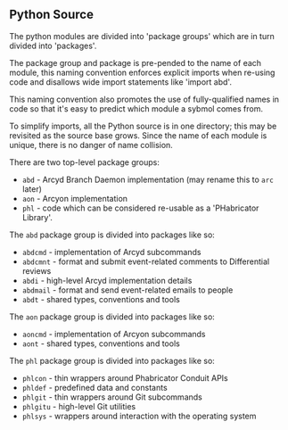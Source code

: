Python Source
-------------

The python modules are divided into 'package groups' which are in turn
divided into 'packages'.

The package group and package is pre-pended to the name of each module, this
naming convention enforces explicit imports when re-using code and disallows
wide import statements like 'import abd'.

This naming convention also promotes the use of fully-qualified names in
code so that it's easy to predict which module a sybmol comes from.

To simplify imports, all the Python source is in one directory; this may be
revisited as the source base grows.  Since the name of each module is unique,
there is no danger of name collision.

There are two top-level package groups:
* `abd` - Arcyd Branch Daemon implementation (may rename this to `arc` later)
* `aon` - Arcyon implementation
* `phl` - code which can be considered re-usable as a 'PHabricator Library'.

The `abd` package group is divided into packages like so:
* `abdcmd`  - implementation of Arcyd subcommands
* `abdcmnt` - format and submit event-related comments to Differential reviews
* `abdi`    - high-level Arcyd implementation details
* `abdmail` - format and send event-related emails to people
* `abdt`    - shared types, conventions and tools

The `aon` package group is divided into packages like so:
* `aoncmd`  - implementation of Arcyon subcommands
* `aont`    - shared types, conventions and tools

The `phl` package group is divided into packages like so:
* `phlcon`  - thin wrappers around Phabricator Conduit APIs
* `phldef`  - predefined data and constants
* `phlgit`  - thin wrappers around Git subcommands
* `phlgitu` - high-level Git utilities
* `phlsys`  - wrappers around interaction with the operating system
